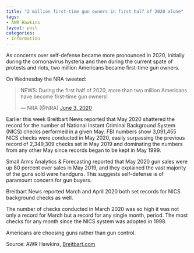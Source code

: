 ```yaml
---
title: "2 million first-time gun owners in first half of 2020 alone"
tags:
- AWR Hawkins
layout: post
categories:
- Information
---
```


As concerns over self-defense became more pronounced in 2020, initially during the cornonavirus hysteria and then during the current spate of protests and riots, two million Americans became first-time gun owners.

On Wednesday the NRA tweeted:

<blockquote class="twitter-tweet"><p lang="en" dir="ltr">NEWS: During the first half of 2020, more than two million Americans have become first-time gun owners!</p>&mdash; NRA (@NRA) <a href="https://twitter.com/NRA/status/1268279978623471620?ref_src=twsrc%5Etfw">June 3, 2020</a></blockquote> <script async src="https://platform.twitter.com/widgets.js" charset="utf-8"></script>

Earlier this week Breitbart News reported that May 2020 shattered the record for the number of National Instant Criminal Background System (NICS) checks performed in a given May. FBI numbers show 3,091,455 NICS checks were conducted in May 2020, easily surpassing the previous record of 2,349,309 checks set in May 2019 and dominating the numbers from any other May since records began to be kept in May 1999.

Small Arms Analytics & Forecasting reported that May 2020 gun sales were up 80 percent over sales in May 2019, and they explained the vast majority of the guns sold were handguns. This suggests self-defense is of paramount concern for gun buyers.

Breitbart News reported March and April 2020 both set records for NICS background checks as well.

The number of checks conducted in March 2020 was so high it was not only a record for March but a record for any single month, period. The most checks for any month since the NICS system was adopted in 1998.

Americans are choosing guns rather than gun control.

Source: AWR Hawkins, [Breitbart.com](https://www.breitbart.com/politics/2020/06/04/2-million-first-time-gun-owners-in-first-half-of-2020-alone/)

